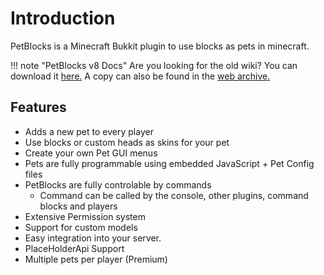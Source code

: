 # Introduction

PetBlocks is a Minecraft Bukkit plugin to use blocks as pets in minecraft.

!!! note "PetBlocks v8 Docs"
    Are you looking for the old wiki? You can download it [here.](https://shynixn.github.io/PetBlocks/8.0.0/wiki.zip)
    A copy can also be found in the [web archive.](https://web.archive.org/web/20200929094049/https://shynixn.github.io/PetBlocks/build/html/index.html)

## Features

* Adds a new pet to every player
* Use blocks or custom heads as skins for your pet
* Create your own Pet GUI menus
* Pets are fully programmable using embedded JavaScript + Pet Config files
* PetBlocks are fully controlable by commands
  * Command can be called by the console, other plugins, command blocks and players
* Extensive Permission system
* Support for custom models
* Easy integration into your server.
* PlaceHolderApi Support
* Multiple pets per player (Premium)

